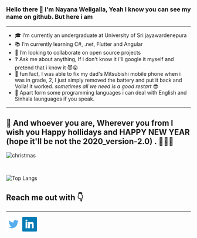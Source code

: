 ### Hello there 👋 I'm Nayana Weligalla, Yeah I know you can see my name on github. But here i am

---

- 🎓 I’m currently an undergraduate at University of Sri jayawardenepura
- 📚 I’m currently learning C#, .net, Flutter and Angular
- 🤝 I’m looking to collaborate on open source projects
- ❓ Ask me about anything, If i don't know it i'll google it myself and pretend that i know it 😈😝
- 👻 fun fact, I was able to fix my dad's Mitsubishi mobile phone when i was in grade, 2, I just simply removed the battery and put it back and Volla! it worked. _sometimes all we need is a good restart_ 😎
- 🧐 Apart form some programming languages i can deal with English and Sinhala launguages if you speak.

---

## 🎁 And whoever you are, Wherever you from I wish you Happy hollidays and HAPPY NEW YEAR (hope it'll be not the 2020_version-2.0) . 🎄🎅🤶


![christmas](https://media.giphy.com/media/Rcmyx7NfyNhSM/giphy.gif)

<br/>

![Top Langs](https://github-readme-stats.vercel.app/api?username=nweligalla&&show_icons=true&title_color=fff&icon_color=blue&text_color=daf7dc&bg_color=151515)

<!-- ![Top Langs](https://github-readme-stats.vercel.app/api/top-langs/?username=nweligalla&layout=compact&bg_color=151515&text_color=daf7dc&) -->

## Reach me out with 👇

---

[<img src="./img/twitter.png" height="40px" width="40px">][twitter]
[<img src="./img/linkedin.png" height="40px" width="40px">][linkedin]

<!-- [<img src="img/facebook.png" class="img-style">][facebook] -->

[twitter]: https://twitter.com/NWeligalla?s=09
[linkedin]: https://www.linkedin.com/in/nayana-weligalla-113349173

<!-- [facebook]: http://www.facebook.com -->

